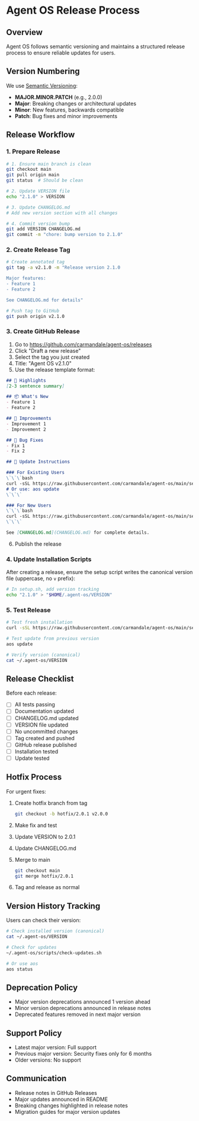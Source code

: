 # Agent OS Release Process

## Overview

Agent OS follows semantic versioning and maintains a structured release process to ensure reliable updates for users.

## Version Numbering

We use [Semantic Versioning](https://semver.org/):
- **MAJOR.MINOR.PATCH** (e.g., 2.0.0)
- **Major**: Breaking changes or architectural updates
- **Minor**: New features, backwards compatible
- **Patch**: Bug fixes and minor improvements

## Release Workflow

### 1. Prepare Release

```bash
# 1. Ensure main branch is clean
git checkout main
git pull origin main
git status  # Should be clean

# 2. Update VERSION file
echo "2.1.0" > VERSION

# 3. Update CHANGELOG.md
# Add new version section with all changes

# 4. Commit version bump
git add VERSION CHANGELOG.md
git commit -m "chore: bump version to 2.1.0"
```

### 2. Create Release Tag

```bash
# Create annotated tag
git tag -a v2.1.0 -m "Release version 2.1.0

Major features:
- Feature 1
- Feature 2

See CHANGELOG.md for details"

# Push tag to GitHub
git push origin v2.1.0
```

### 3. Create GitHub Release

1. Go to https://github.com/carmandale/agent-os/releases
2. Click "Draft a new release"
3. Select the tag you just created
4. Title: "Agent OS v2.1.0"
5. Use the release template format:

```markdown
## 🎯 Highlights
[2-3 sentence summary]

## 📦 What's New
- Feature 1
- Feature 2

## 🔧 Improvements
- Improvement 1
- Improvement 2

## 🐛 Bug Fixes
- Fix 1
- Fix 2

## 🔄 Update Instructions

### For Existing Users
\`\`\`bash
curl -sSL https://raw.githubusercontent.com/carmandale/agent-os/main/setup.sh | bash
# Or use: aos update
\`\`\`

### For New Users
\`\`\`bash
curl -sSL https://raw.githubusercontent.com/carmandale/agent-os/main/setup.sh | bash
\`\`\`

See [CHANGELOG.md](CHANGELOG.md) for complete details.
```

6. Publish the release

### 4. Update Installation Scripts

After creating a release, ensure the setup script writes the canonical version file (uppercase, no `v` prefix):

```bash
# In setup.sh, add version tracking
echo "2.1.0" > "$HOME/.agent-os/VERSION"
```

### 5. Test Release

```bash
# Test fresh installation
curl -sSL https://raw.githubusercontent.com/carmandale/agent-os/main/setup.sh | bash

# Test update from previous version
aos update

# Verify version (canonical)
cat ~/.agent-os/VERSION
```

## Release Checklist

Before each release:

- [ ] All tests passing
- [ ] Documentation updated
- [ ] CHANGELOG.md updated
- [ ] VERSION file updated
- [ ] No uncommitted changes
- [ ] Tag created and pushed
- [ ] GitHub release published
- [ ] Installation tested
- [ ] Update tested

## Hotfix Process

For urgent fixes:

1. Create hotfix branch from tag
   ```bash
   git checkout -b hotfix/2.0.1 v2.0.0
   ```

2. Make fix and test

3. Update VERSION to 2.0.1

4. Update CHANGELOG.md

5. Merge to main
   ```bash
   git checkout main
   git merge hotfix/2.0.1
   ```

6. Tag and release as normal

## Version History Tracking

Users can check their version:
```bash
# Check installed version (canonical)
cat ~/.agent-os/VERSION

# Check for updates
~/.agent-os/scripts/check-updates.sh

# Or use aos
aos status
```

## Deprecation Policy

- Major version deprecations announced 1 version ahead
- Minor version deprecations announced in release notes
- Deprecated features removed in next major version

## Support Policy

- Latest major version: Full support
- Previous major version: Security fixes only for 6 months
- Older versions: No support

## Communication

- Release notes in GitHub Releases
- Major updates announced in README
- Breaking changes highlighted in release notes
- Migration guides for major version updates